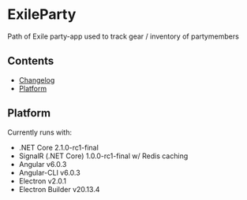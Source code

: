 # ExileParty

Path of Exile party-app used to track gear / inventory of partymembers

## Contents

- [Changelog](https://github.com/viktorgullmark/exile-party/blob/master/CHANGELOG.md)
- [Platform](#platform)

## Platform

Currently runs with:

- .NET Core 2.1.0-rc1-final
- SignalR (.NET Core) 1.0.0-rc1-final w/ Redis caching
- Angular v6.0.3
- Angular-CLI v6.0.3
- Electron v2.0.1
- Electron Builder v20.13.4


